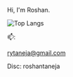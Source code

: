 Hi, I'm Roshan.
<!--
![](https://komarev.com/ghpvc/?username=daroshi11260&color=green&style=flat-square)

![Daroshi11260's GitHub stats](https://github-readme-stats.vercel.app/api?username=Daroshi11260&count_private=true&show_icons=true&theme=radical)
-->
![Top Langs](https://github-readme-stats.vercel.app/api/top-langs/?username=roshantaneja&size_weight=0.5&count_weight=0.5&hide=html,css,cmake,makefile,C,pug&langs_count=8&layout=compact)

<!--
![Skills](https://skillicons.dev/icons?i=py,java,cpp,discord,bots,js,html,pug,css,mongo,aws,ps,pr,ae)
-->
📫: <p href="mailto:rytaneja@gmail.com">rytaneja@gmail.com</p>

Disc: roshantaneja
